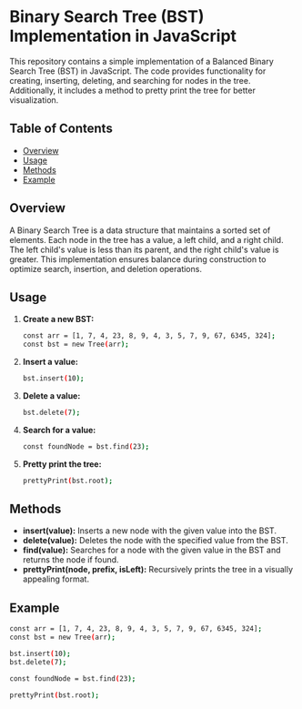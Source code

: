 # Binary Search Tree (BST) Implementation in JavaScript

This repository contains a simple implementation of a Balanced Binary Search Tree (BST) in JavaScript. The code provides functionality for creating, inserting, deleting, and searching for nodes in the tree. Additionally, it includes a method to pretty print the tree for better visualization.

## Table of Contents
- [Overview](#overview)
- [Usage](#usage)
- [Methods](#methods)
- [Example](#example)

## Overview

A Binary Search Tree is a data structure that maintains a sorted set of elements. Each node in the tree has a value, a left child, and a right child. The left child's value is less than its parent, and the right child's value is greater. This implementation ensures balance during construction to optimize search, insertion, and deletion operations.

## Usage

1. **Create a new BST:**

    ```bash
    const arr = [1, 7, 4, 23, 8, 9, 4, 3, 5, 7, 9, 67, 6345, 324];
    const bst = new Tree(arr);
    ```

2. **Insert a value:**

    ```bash
    bst.insert(10);
    ```

3. **Delete a value:**

    ```bash
    bst.delete(7);
    ```

4. **Search for a value:**

    ```bash
    const foundNode = bst.find(23);
    ```

5. **Pretty print the tree:**

    ```bash
    prettyPrint(bst.root);
    ```

## Methods

- **insert(value):** Inserts a new node with the given value into the BST.
- **delete(value):** Deletes the node with the specified value from the BST.
- **find(value):** Searches for a node with the given value in the BST and returns the node if found.
- **prettyPrint(node, prefix, isLeft):** Recursively prints the tree in a visually appealing format.

## Example

```bash
const arr = [1, 7, 4, 23, 8, 9, 4, 3, 5, 7, 9, 67, 6345, 324];
const bst = new Tree(arr);

bst.insert(10);
bst.delete(7);

const foundNode = bst.find(23);

prettyPrint(bst.root);
